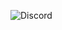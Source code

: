![Discord](https://img.shields.io/badge/Discord-%235865F2.svg?style=for-the-badge&logo=discord&logoColor=white)
